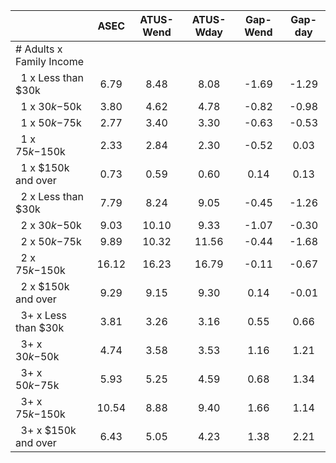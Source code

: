 
|                      |         ASEC |    ATUS-Wend |    ATUS-Wday |     Gap-Wend |      Gap-day |
| -------------------- | :----------: | :----------: | :----------: | :----------: | :----------: |
| # Adults x Family Income |              |              |              |              |              |
| &nbsp;&nbsp;1 x Less than $30k |         6.79 |         8.48 |         8.08 |        -1.69 |        -1.29 |
| &nbsp;&nbsp;1 x $30k-$50k |         3.80 |         4.62 |         4.78 |        -0.82 |        -0.98 |
| &nbsp;&nbsp;1 x $50k-$75k |         2.77 |         3.40 |         3.30 |        -0.63 |        -0.53 |
| &nbsp;&nbsp;1 x $75k-$150k |         2.33 |         2.84 |         2.30 |        -0.52 |         0.03 |
| &nbsp;&nbsp;1 x $150k and over |         0.73 |         0.59 |         0.60 |         0.14 |         0.13 |
| &nbsp;&nbsp;2 x Less than $30k |         7.79 |         8.24 |         9.05 |        -0.45 |        -1.26 |
| &nbsp;&nbsp;2 x $30k-$50k |         9.03 |        10.10 |         9.33 |        -1.07 |        -0.30 |
| &nbsp;&nbsp;2 x $50k-$75k |         9.89 |        10.32 |        11.56 |        -0.44 |        -1.68 |
| &nbsp;&nbsp;2 x $75k-$150k |        16.12 |        16.23 |        16.79 |        -0.11 |        -0.67 |
| &nbsp;&nbsp;2 x $150k and over |         9.29 |         9.15 |         9.30 |         0.14 |        -0.01 |
| &nbsp;&nbsp;3+ x Less than $30k |         3.81 |         3.26 |         3.16 |         0.55 |         0.66 |
| &nbsp;&nbsp;3+ x $30k-$50k |         4.74 |         3.58 |         3.53 |         1.16 |         1.21 |
| &nbsp;&nbsp;3+ x $50k-$75k |         5.93 |         5.25 |         4.59 |         0.68 |         1.34 |
| &nbsp;&nbsp;3+ x $75k-$150k |        10.54 |         8.88 |         9.40 |         1.66 |         1.14 |
| &nbsp;&nbsp;3+ x $150k and over |         6.43 |         5.05 |         4.23 |         1.38 |         2.21 |

